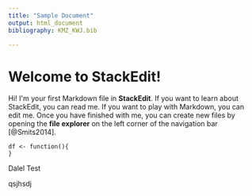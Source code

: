 ```yaml
---
title: "Sample Document"
output: html_document
bibliography: KMZ_KWJ.bib

---
```



# Welcome to StackEdit!


Hi! I'm your first Markdown file in **StackEdit**. If you want to learn about StackEdit, you can read me. If you want to play with Markdown, you can edit me. Once you have finished with me, you can create new files by opening the **file explorer** on the left corner of the navigation bar [@Smits2014].

```{r}
df <- function(){
}
```
Dalel Test

qsjhsdj
<!--stackedit_data:
eyJoaXN0b3J5IjpbLTE1OTkzNDU5MjgsNjY0Mzk4MTgzLC0xND
UyNzgyMjM3XX0=
-->